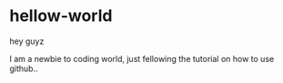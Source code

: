 # hellow-world

hey guyz 

I am a newbie to coding world, just fellowing the tutorial on how to use github..
